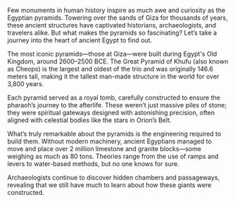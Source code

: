 Few monuments in human history inspire as much awe and curiosity as the Egyptian pyramids. Towering over the sands of Giza for thousands of years, these ancient structures have captivated historians, archaeologists, and travelers alike. But what makes the pyramids so fascinating? Let’s take a journey into the heart of ancient Egypt to find out.

The most iconic pyramids—those at Giza—were built during Egypt's Old Kingdom, around 2600–2500 BCE. The Great Pyramid of Khufu (also known as Cheops) is the largest and oldest of the trio and was originally 146.6 meters tall, making it the tallest man-made structure in the world for over 3,800 years.

Each pyramid served as a royal tomb, carefully constructed to ensure the pharaoh’s journey to the afterlife. These weren’t just massive piles of stone; they were spiritual gateways designed with astonishing precision, often aligned with celestial bodies like the stars in Orion’s Belt.


What’s truly remarkable about the pyramids is the engineering required to build them. Without modern machinery, ancient Egyptians managed to move and place over 2 million limestone and granite blocks—some weighing as much as 80 tons. Theories range from the use of ramps and levers to water-based methods, but no one knows for sure.

Archaeologists continue to discover hidden chambers and passageways, revealing that we still have much to learn about how these giants were constructed.